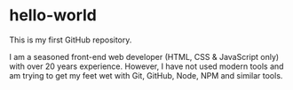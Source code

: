 # hello-world
This is my first GitHub repository.

I am a seasoned front-end web developer (HTML, CSS & JavaScript only) with over 20 years experience.  However, I have not used modern tools and am trying to get my feet wet with Git, GitHub, Node, NPM and similar tools.
